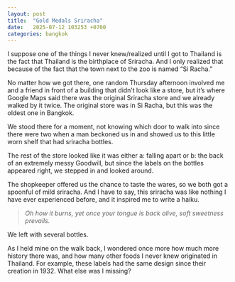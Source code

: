 ```yaml
---
layout: post
title:  "Gold Medals Sriracha"
date:   2025-07-12 103253 +0700
categories: bangkok
---
```

I suppose one of the things I never knew/realized until I got to Thailand is the fact that Thailand is the birthplace of Sriracha. And I only realized that because of the fact that the town next to the zoo is named “Si Racha.”

No matter how we got there, one random Thursday afternoon involved me and a friend in front of a building that didn’t look like a store, but it’s where Google Maps said there was the original Sriracha store and we already walked by it twice. The original store was in Si Racha, but this was the oldest one in Bangkok.

We stood there for a moment, not knowing which door to walk into since there were two when a man beckoned us in and showed us to this little worn shelf that had sriracha bottles.

The rest of the store looked like it was either a: falling apart or b: the back of an extremely messy Goodwill, but since the labels on the bottles appeared right, we stepped in and looked around.

The shopkeeper offered us the chance to taste the wares, so we both got a spoonful of mild sriracha. And I have to say, this sriracha was like nothing I have ever experienced before, and it inspired me to write a haiku.

> *Oh how it burns, yet*
> *once your tongue is back alive,*
> *soft sweetness prevails.*

We left with several bottles.

As I held mine on the walk back, I wondered once more how much more history there was, and how many other foods I never knew originated in Thailand. For example, these labels had the same design since their creation in 1932. What else was I missing?